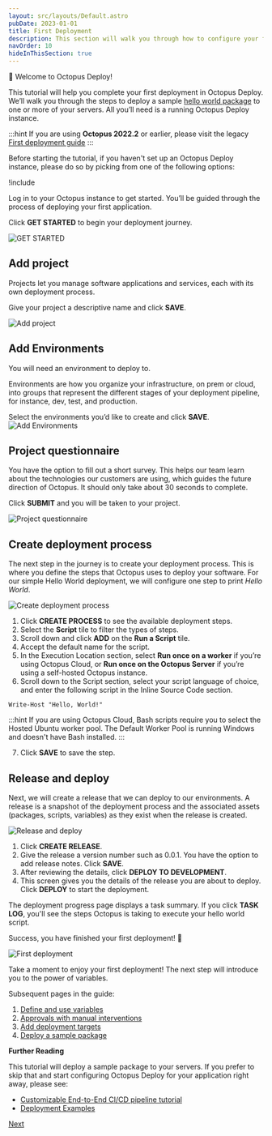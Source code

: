```yaml
---
layout: src/layouts/Default.astro
pubDate: 2023-01-01
title: First Deployment
description: This section will walk you through how to configure your first deployment in Octopus Deploy.
navOrder: 10
hideInThisSection: true
---
```


👋 Welcome to Octopus Deploy!

This tutorial will help you complete your first deployment in Octopus Deploy. We’ll walk you through the steps to deploy a sample [hello world package](https://octopus.com/images/docs/hello-world.1.0.0.zip) to one or more of your servers. All you’ll need is a running Octopus Deploy instance.

:::hint
If you are using **Octopus 2022.2** or earlier, please visit the legacy [First deployment guide](/docs/getting-started/first-deployment/legacy-guide/)
:::
 
Before starting the tutorial, if you haven't set up an Octopus Deploy instance, please do so by picking from one of the following options:

!include <octopus-deploy-setup-options>

Log in to your Octopus instance to get started. You’ll be guided through the process of deploying your first application.

Click **GET STARTED** to begin your deployment journey.

![GET STARTED](images/img-getstarted.png "width=500")

## Add project

Projects let you manage software applications and services, each with its own deployment process.

Give your project a descriptive name and click **SAVE**.

![Add project](images/img-addprojectdialog.png "width=500")

## Add Environments

You will need an environment to deploy to.

Environments are how you organize your infrastructure, on prem or cloud, into groups that represent the different stages of your deployment pipeline, for instance, dev, test, and production.

Select the environments you’d like to create and click **SAVE**.
![Add Environments](images/img-createenvironmentdialog.png "width=500")

## Project questionnaire

You have the option to fill out a short survey. This helps our team learn about the technologies our customers are using, which guides the future direction of Octopus. It should only take about 30 seconds to complete.

Click **SUBMIT** and you will be taken to your project.

![Project questionnaire](images/img-questionnairedialog.png "width=500")

## Create deployment process

The next step in the journey is to create your deployment process. This is where you define the steps that Octopus uses to deploy your software. For our simple Hello World deployment, we will configure one step to print _Hello World_.

![Create deployment process](images/img-createdeploymentprocess.png "width=500")

1. Click **CREATE PROCESS** to see the available deployment steps.
2. Select the **Script** tile to filter the types of steps.
3. Scroll down and click **ADD** on the **Run a Script** tile.
4. Accept the default name for the script.
5. In the Execution Location section, select **Run once on a worker** if you’re using Octopus Cloud, or **Run once on the Octopus Server** if you’re using a self-hosted Octopus instance.
6. Scroll down to the Script section, select your script language of choice, and enter the following script in the Inline Source Code section. 
```
Write-Host "Hello, World!"
```

:::hint
If you are using Octopus Cloud, Bash scripts require you to select the Hosted Ubuntu worker pool. The Default Worker Pool is running Windows and doesn't have Bash installed.
:::

7. Click **SAVE** to save the step.

## Release and deploy

Next, we will create a release that we can deploy to our environments. A release is a snapshot of the deployment process and the associated assets (packages, scripts, variables) as they exist when the release is created.

![Release and deploy](images/img-createrelease.png "width=500")

1. Click **CREATE RELEASE**.
2. Give the release a version number such as 0.0.1. You have the option to add release notes. Click **SAVE**.
3. After reviewing the details, click **DEPLOY TO DEVELOPMENT**.
4. This screen gives you the details of the release you are about to deploy. Click **DEPLOY** to start the deployment.

The deployment progress page displays a task summary. If you click **TASK LOG**, you'll see the steps Octopus is taking to execute your hello world script.

Success, you have finished your first deployment! 🎉

![First deployment](images/img-successfulrelease.png "width=500")

Take a moment to enjoy your first deployment! The next step will introduce you to the power of variables.


Subsequent pages in the guide:
1. [Define and use variables](/docs/getting-started/first-deployment/define-and-use-variables.md)
2. [Approvals with manual interventions](/docs/getting-started/first-deployment/approvals-with-manual-interventions.md)
3. [Add deployment targets](/docs/getting-started/first-deployment/add-deployment-targets.md)
4. [Deploy a sample package](/docs/getting-started/first-deployment/deploy-a-package.md)

**Further Reading**

This tutorial will deploy a sample package to your servers.  If you prefer to skip that and start configuring Octopus Deploy for your application right away, please see:

- [Customizable End-to-End CI/CD pipeline tutorial](https://octopus.com/docs/guides)
- [Deployment Examples](/docs/deployments/)

<span><a class="btn btn-success" href="/docs/getting-started/first-deployment/define-and-use-variables">Next</a></span>
